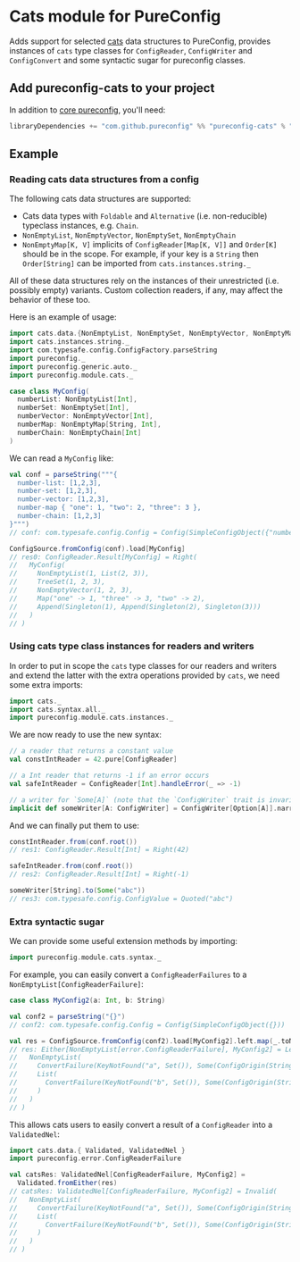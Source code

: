 # Cats module for PureConfig

Adds support for selected [cats](http://typelevel.org/cats/) data structures to PureConfig, provides instances of
`cats` type classes for `ConfigReader`,  `ConfigWriter` and `ConfigConvert` and some syntactic sugar for pureconfig
classes.

## Add pureconfig-cats to your project

In addition to [core pureconfig](https://github.com/pureconfig/pureconfig), you'll need:

```scala
libraryDependencies += "com.github.pureconfig" %% "pureconfig-cats" % "0.14.1"
```

## Example

### Reading cats data structures from a config

The following cats data structures are supported: 

* Cats data types with `Foldable` and `Alternative` (i.e. non-reducible) typeclass instances, e.g. `Chain`.
* `NonEmptyList`, `NonEmptyVector`, `NonEmptySet`, `NonEmptyChain`
* `NonEmptyMap[K, V]` implicits of `ConfigReader[Map[K, V]]` and `Order[K]` should be in the scope.
For example, if your key is a `String` then `Order[String]` can be imported from `cats.instances.string._`

All of these data structures rely on the instances of their unrestricted (i.e. possibly empty) variants.
Custom collection readers, if any, may affect the behavior of these too.

Here is an example of usage:

```scala
import cats.data.{NonEmptyList, NonEmptySet, NonEmptyVector, NonEmptyMap, NonEmptyChain}
import cats.instances.string._
import com.typesafe.config.ConfigFactory.parseString
import pureconfig._
import pureconfig.generic.auto._
import pureconfig.module.cats._

case class MyConfig(
  numberList: NonEmptyList[Int],
  numberSet: NonEmptySet[Int],
  numberVector: NonEmptyVector[Int],
  numberMap: NonEmptyMap[String, Int],
  numberChain: NonEmptyChain[Int]
)
```

We can read a `MyConfig` like:
```scala
val conf = parseString("""{
  number-list: [1,2,3],
  number-set: [1,2,3],
  number-vector: [1,2,3],
  number-map { "one": 1, "two": 2, "three": 3 },
  number-chain: [1,2,3]
}""")
// conf: com.typesafe.config.Config = Config(SimpleConfigObject({"number-chain":[1,2,3],"number-list":[1,2,3],"number-map":{"one":1,"three":3,"two":2},"number-set":[1,2,3],"number-vector":[1,2,3]}))

ConfigSource.fromConfig(conf).load[MyConfig]
// res0: ConfigReader.Result[MyConfig] = Right(
//   MyConfig(
//     NonEmptyList(1, List(2, 3)),
//     TreeSet(1, 2, 3),
//     NonEmptyVector(1, 2, 3),
//     Map("one" -> 1, "three" -> 3, "two" -> 2),
//     Append(Singleton(1), Append(Singleton(2), Singleton(3)))
//   )
// )
```

### Using cats type class instances for readers and writers

In order to put in scope the `cats` type classes for our readers and writers and extend the latter with the extra
operations provided by `cats`, we need some extra imports:

```scala
import cats._
import cats.syntax.all._
import pureconfig.module.cats.instances._
```

We are now ready to use the new syntax:

```scala
// a reader that returns a constant value
val constIntReader = 42.pure[ConfigReader]

// a Int reader that returns -1 if an error occurs
val safeIntReader = ConfigReader[Int].handleError(_ => -1)

// a writer for `Some[A]` (note that the `ConfigWriter` trait is invariant)
implicit def someWriter[A: ConfigWriter] = ConfigWriter[Option[A]].narrow[Some[A]]
```

And we can finally put them to use:

```scala
constIntReader.from(conf.root())
// res1: ConfigReader.Result[Int] = Right(42)

safeIntReader.from(conf.root())
// res2: ConfigReader.Result[Int] = Right(-1)

someWriter[String].to(Some("abc"))
// res3: com.typesafe.config.ConfigValue = Quoted("abc")
```

### Extra syntactic sugar

We can provide some useful extension methods by importing:

```scala
import pureconfig.module.cats.syntax._
```

For example, you can easily convert a `ConfigReaderFailures` to a `NonEmptyList[ConfigReaderFailure]`:

```scala
case class MyConfig2(a: Int, b: String)

val conf2 = parseString("{}")
// conf2: com.typesafe.config.Config = Config(SimpleConfigObject({}))

val res = ConfigSource.fromConfig(conf2).load[MyConfig2].left.map(_.toNonEmptyList)
// res: Either[NonEmptyList[error.ConfigReaderFailure], MyConfig2] = Left(
//   NonEmptyList(
//     ConvertFailure(KeyNotFound("a", Set()), Some(ConfigOrigin(String)), ""),
//     List(
//       ConvertFailure(KeyNotFound("b", Set()), Some(ConfigOrigin(String)), "")
//     )
//   )
// )
```

This allows cats users to easily convert a result of a `ConfigReader` into a `ValidatedNel`:

```scala
import cats.data.{ Validated, ValidatedNel }
import pureconfig.error.ConfigReaderFailure
```

```scala
val catsRes: ValidatedNel[ConfigReaderFailure, MyConfig2] =
  Validated.fromEither(res)
// catsRes: ValidatedNel[ConfigReaderFailure, MyConfig2] = Invalid(
//   NonEmptyList(
//     ConvertFailure(KeyNotFound("a", Set()), Some(ConfigOrigin(String)), ""),
//     List(
//       ConvertFailure(KeyNotFound("b", Set()), Some(ConfigOrigin(String)), "")
//     )
//   )
// )
```
